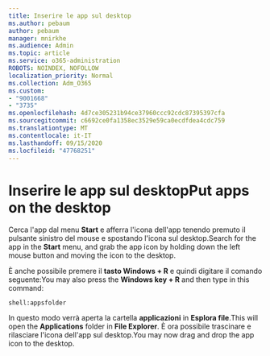 ```yaml
---
title: Inserire le app sul desktop
ms.author: pebaum
author: pebaum
manager: mnirkhe
ms.audience: Admin
ms.topic: article
ms.service: o365-administration
ROBOTS: NOINDEX, NOFOLLOW
localization_priority: Normal
ms.collection: Adm_O365
ms.custom:
- "9001668"
- "3735"
ms.openlocfilehash: 4d7ce305231b94ce37960ccc92cdc87395397cfa
ms.sourcegitcommit: c6692ce0fa1358ec3529e59ca0ecdfdea4cdc759
ms.translationtype: MT
ms.contentlocale: it-IT
ms.lasthandoff: 09/15/2020
ms.locfileid: "47768251"
---
```

# <a name="put-apps-on-the-desktop"></a><span data-ttu-id="f6fc1-102">Inserire le app sul desktop</span><span class="sxs-lookup"><span data-stu-id="f6fc1-102">Put apps on the desktop</span></span>

<span data-ttu-id="f6fc1-103">Cerca l'app dal menu **Start** e afferra l'icona dell'app tenendo premuto il pulsante sinistro del mouse e spostando l'icona sul desktop.</span><span class="sxs-lookup"><span data-stu-id="f6fc1-103">Search for the app in the **Start** menu, and grab the app icon by holding down the left mouse button and moving the icon to the desktop.</span></span>

<span data-ttu-id="f6fc1-104">È anche possibile premere il **tasto Windows + R** e quindi digitare il comando seguente:</span><span class="sxs-lookup"><span data-stu-id="f6fc1-104">You may also press the **Windows key + R** and then type in this command:</span></span>

`shell:appsfolder`

<span data-ttu-id="f6fc1-105">In questo modo verrà aperta la cartella **applicazioni** in **Esplora file**.</span><span class="sxs-lookup"><span data-stu-id="f6fc1-105">This will open the **Applications** folder in **File Explorer**.</span></span> <span data-ttu-id="f6fc1-106">È ora possibile trascinare e rilasciare l'icona dell'app sul desktop.</span><span class="sxs-lookup"><span data-stu-id="f6fc1-106">You may now drag and drop the app icon to the desktop.</span></span>
